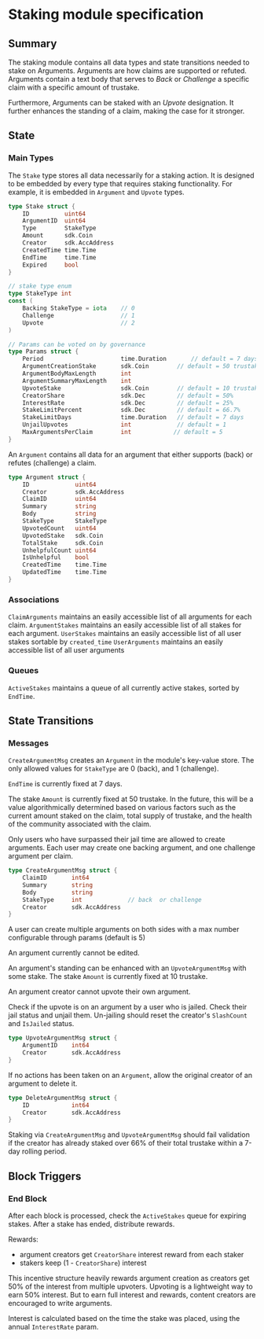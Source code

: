 # Staking module specification

## Summary

The staking module contains all data types and state transitions needed to stake on Arguments. Arguments are how claims are supported or refuted. Arguments contain a text body that serves to *Back* or *Challenge* a specific claim with a specific amount of trustake.

Furthermore, Arguments can be staked with an *Upvote* designation. It further enhances the standing of a claim, making the case for it stronger.

## State

### Main Types

The `Stake` type stores all data necessarily for a staking action. It is designed to be embedded by every type that requires staking functionality. For example, it is embedded in `Argument` and `Upvote` types.

```go
type Stake struct {
	ID          uint64
	ArgumentID  uint64
	Type        StakeType
	Amount      sdk.Coin
	Creator     sdk.AccAddress
	CreatedTime time.Time
	EndTime     time.Time
	Expired     bool
}

// stake type enum
type StakeType int
const (
    Backing StakeType = iota    // 0
    Challenge                   // 1
    Upvote                      // 2
)

// Params can be voted on by governance
type Params struct {
    Period                      time.Duration       // default = 7 days
    ArgumentCreationStake       sdk.Coin        // default = 50 trustake
    ArgumentBodyMaxLength       int           
    ArgumentSummaryMaxLength    int           
    UpvoteStake                 sdk.Coin        // default = 10 trustake
    CreatorShare                sdk.Dec         // default = 50%
    InterestRate                sdk.Dec         // default = 25%
    StakeLimitPercent           sdk.Dec         // default = 66.7%
    StakeLimitDays              time.Duration   // default = 7 days
    UnjailUpvotes               int             // default = 1
    MaxArgumentsPerClaim        int            // default = 5
}
```

An `Argument` contains all data for an argument that either supports (back) or refutes (challenge) a claim.

```go
type Argument struct {
	ID             uint64
	Creator        sdk.AccAddress
	ClaimID        uint64
	Summary        string
	Body           string
	StakeType      StakeType
	UpvotedCount   uint64
	UpvotedStake   sdk.Coin
	TotalStake     sdk.Coin
	UnhelpfulCount uint64
	IsUnhelpful    bool
	CreatedTime    time.Time
	UpdatedTime    time.Time
}
```

### Associations

`ClaimArguments` maintains an easily accessible list of all arguments for each claim.
`ArgumentStakes` maintains an easily accessible list of all stakes for each argument.
`UserStakes` maintains an easily accessible list of all user stakes sortable by `created_time`
`UserArguments` maintains an easily accessible list of all user arguments



### Queues

`ActiveStakes` maintains a queue of all currently active stakes, sorted by `EndTime`.


## State Transitions
### Messages

`CreateArgumentMsg` creates an `Argument` in the module's key-value store. The only allowed values for `StakeType` are 0 (back), and 1 (challenge). 

`EndTime` is currently fixed at 7 days. 

The stake `Amount` is currently fixed at 50 trustake. In the future, this will be a value algorithmically determined based on various factors such as the current amount staked on the claim, total supply of trustake, and the health of the community associated with the claim.

Only users who have surpassed their jail time are allowed to create arguments. Each user may create one backing argument, and one challenge argument per claim.

```go
type CreateArgumentMsg struct {
    ClaimID       int64
    Summary       string
    Body          string
    StakeType     int             // back  or challenge
    Creator       sdk.AccAddress
}
```
A user can create multiple arguments on both sides with a max number configurable through params (default is 5)

An argument currently cannot be edited.

An argument's standing can be enhanced with an `UpvoteArgumentMsg` with some stake. The stake `Amount` is currently fixed at 10 trustake.

An argument creator cannot upvote their own argument.

Check if the upvote is on an argument by a user who is jailed. Check their jail status and unjail them. Un-jailing should reset the creator's `SlashCount` and `IsJailed` status.

```go
type UpvoteArgumentMsg struct {
    ArgumentID    int64
    Creator       sdk.AccAddress
}
```

If no actions has been taken on an `Argument`, allow the original creator of an argument to delete it.

```go
type DeleteArgumentMsg struct {
    ID            int64
    Creator       sdk.AccAddress
}
```

Staking via `CreateArgumentMsg` and `UpvoteArgumentMsg` should fail validation if the creator has already staked over 66% of their total trustake within a 7-day rolling period. 

## Block Triggers

### End Block

After each block is processed, check the `ActiveStakes` queue for expiring stakes. After a stake has ended, distribute rewards.

Rewards:
* argument creators get `CreatorShare` interest reward from each staker
* stakers keep (1 - `CreatorShare`) interest

This incentive structure heavily rewards argument creation as creators get 50% of the interest from multiple upvoters. Upvoting is a lightweight way to earn 50% interest. But to earn full interest and rewards, content creators are encouraged to write arguments.

Interest is calculated based on the time the stake was placed, using the annual `InterestRate` param.
